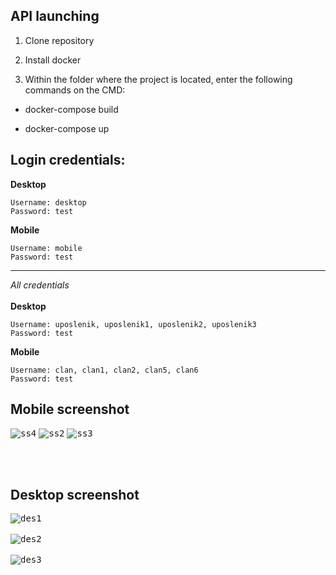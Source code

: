 ## API launching

1. Clone repository<br/>

1. Install docker<br/>

1. Within the folder where the project is located, enter the following commands on the CMD:<br/>

- docker-compose build

- docker-compose up


## Login credentials:
**Desktop**<br/>
```
Username: desktop
Password: test
```

**Mobile**<br/>
```
Username: mobile
Password: test
```
----------------------------------------------------------------------------------------------------------------------
*All credentials*<br/><br/>
**Desktop**<br/>
```
Username: uposlenik, uposlenik1, uposlenik2, uposlenik3
Password: test
```

**Mobile**<br/>
```
Username: clan, clan1, clan2, clan5, clan6
Password: test
```

## Mobile screenshot

<kbd>![ss4](https://user-images.githubusercontent.com/86159204/122803385-d3944800-d2c6-11eb-8dc0-c339c78b36a0.jpg)</kbd>
<kbd>![ss2](https://user-images.githubusercontent.com/86159204/122803105-7d270980-d2c6-11eb-85df-6c9eb0e09d91.jpg)</kbd>
<kbd>![ss3](https://user-images.githubusercontent.com/86159204/122803290-b52e4c80-d2c6-11eb-9864-67a270f40cba.jpg)</kbd>

<br/> <br/>

## Desktop screenshot
<kbd>![des1](https://user-images.githubusercontent.com/86159204/122803615-1c4c0100-d2c7-11eb-8acc-e5b16fb257bc.jpg)</kbd><br/>
<br/>
<kbd>![des2](https://user-images.githubusercontent.com/86159204/122803678-34bc1b80-d2c7-11eb-93db-d3086e9ec625.jpg)</kbd><br/>
<br/>
<kbd>![des3](https://user-images.githubusercontent.com/86159204/122803803-66cd7d80-d2c7-11eb-9162-5e88bbdf0afb.jpg)</kbd><br/><br/>


